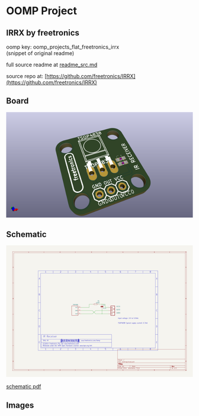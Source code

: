 # OOMP Project  
## IRRX  by freetronics  
  
oomp key: oomp_projects_flat_freetronics_irrx  
(snippet of original readme)  
  
  
  full source readme at [readme_src.md](readme_src.md)  
  
source repo at: [https://github.com/freetronics/IRRX](https://github.com/freetronics/IRRX)  
## Board  
  
[![working_3d.png](working_3d_600.png)](working_3d.png)  
## Schematic  
  
[![working_schematic.png](working_schematic_600.png)](working_schematic.png)  
  
[schematic pdf](working_schematic.pdf)  
## Images  
